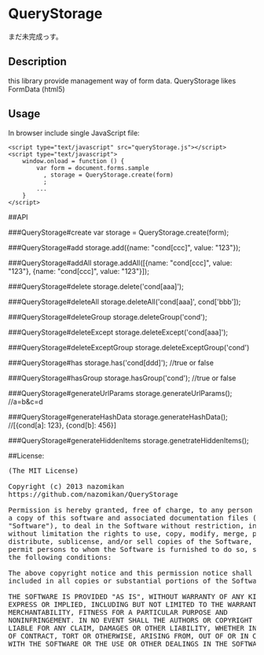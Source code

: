 QueryStorage
===

まだ未完成っす。

## Description
this library provide management way of form data.
QueryStorage likes FormData (html5)

## Usage
In browser include single JavaScript file:

    <script type="text/javascript" src="queryStorage.js"></script>
    <script type="text/javascript">
        window.onload = function () {
            var form = document.forms.sample
              , storage = QueryStorage.create(form)
              ;
            ...
        }
    </script>

##API

###QueryStorage#create
    var storage = QueryStorage.create(form);

###QueryStorage#add
    storage.add({name: "cond[ccc]", value: "123"});

###QueryStorage#addAll
    storage.addAll([{name: "cond[ccc]", value: "123"}, {name: "cond[ccc]", value: "123"}]);

###QueryStorage#delete
    storage.delete('cond[aaa]');

###QueryStorage#deleteAll
    storage.deleteAll('cond[aaa]', cond['bbb']);

###QueryStorage#deleteGroup
    storage.deleteGroup('cond');

###QueryStorage#deleteExcept
    storage.deleteExcept('cond[aaa]');

###QueryStorage#deleteExceptGroup
    storage.deleteExceptGroup('cond')

###QueryStorage#has
    storage.has('cond[ddd]'); //true or false

###QueryStorage#hasGroup
    storage.hasGroup('cond'); //true or false

###QueryStorage#generateUrlParams
    storage.generateUrlParams(); //a=b&c=d

###QueryStorage#generateHashData
    storage.generateHashData(); //[{cond[a]: 123}, {cond[b]: 456}]

###QueryStorage#generateHiddenItems
    storage.genetrateHiddenItems();

##License:
<pre>
(The MIT License)

Copyright (c) 2013 nazomikan
https://github.com/nazomikan/QueryStorage

Permission is hereby granted, free of charge, to any person obtaining
a copy of this software and associated documentation files (the
"Software"), to deal in the Software without restriction, including
without limitation the rights to use, copy, modify, merge, publish,
distribute, sublicense, and/or sell copies of the Software, and to
permit persons to whom the Software is furnished to do so, subject to
the following conditions:

The above copyright notice and this permission notice shall be
included in all copies or substantial portions of the Software.

THE SOFTWARE IS PROVIDED "AS IS", WITHOUT WARRANTY OF ANY KIND,
EXPRESS OR IMPLIED, INCLUDING BUT NOT LIMITED TO THE WARRANTIES OF
MERCHANTABILITY, FITNESS FOR A PARTICULAR PURPOSE AND
NONINFRINGEMENT. IN NO EVENT SHALL THE AUTHORS OR COPYRIGHT HOLDERS BE
LIABLE FOR ANY CLAIM, DAMAGES OR OTHER LIABILITY, WHETHER IN AN ACTION
OF CONTRACT, TORT OR OTHERWISE, ARISING FROM, OUT OF OR IN CONNECTION
WITH THE SOFTWARE OR THE USE OR OTHER DEALINGS IN THE SOFTWARE.
</pre>

